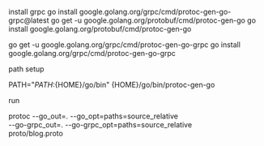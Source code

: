 install grpc 
go install google.golang.org/grpc/cmd/protoc-gen-go-grpc@latest
go get -u google.golang.org/protobuf/cmd/protoc-gen-go
go install google.golang.org/protobuf/cmd/protoc-gen-go

go get -u google.golang.org/grpc/cmd/protoc-gen-go-grpc
go install google.golang.org/grpc/cmd/protoc-gen-go-grpc


path setup

PATH="${PATH}:${HOME}/go/bin"
{HOME}/go/bin/protoc-gen-go


run

protoc --go_out=. --go_opt=paths=source_relative \
    --go-grpc_out=. --go-grpc_opt=paths=source_relative \
    proto/blog.proto

